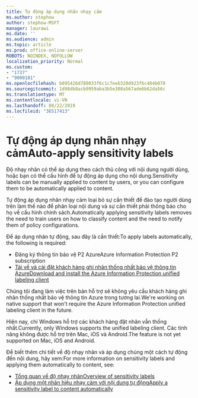 ```yaml
---
title: Tự động áp dụng nhãn nhạy cảm
ms.author: stephow
author: stephow-MSFT
manager: laurawi
ms.date: ''
ms.audience: admin
ms.topic: article
ms.prod: office-online-server
ROBOTS: NOINDEX, NOFOLLOW
localization_priority: Normal
ms.custom:
- "1737"
- "9000181"
ms.openlocfilehash: b095426d780033f6c1c7eeb320d923f6c484b078
ms.sourcegitcommit: 1d98db8acb9959aba3b5e308a567ade6b62da56c
ms.translationtype: MT
ms.contentlocale: vi-VN
ms.lasthandoff: 08/22/2019
ms.locfileid: "36517413"
---
```

# <a name="auto-apply-sensitivity-labels"></a><span data-ttu-id="67938-102">Tự động áp dụng nhãn nhạy cảm</span><span class="sxs-lookup"><span data-stu-id="67938-102">Auto-apply sensitivity labels</span></span>

<span data-ttu-id="67938-103">Độ nhạy nhãn có thể áp dụng theo cách thủ công với nội dung người dùng, hoặc bạn có thể cấu hình để tự động áp dụng cho nội dung.</span><span class="sxs-lookup"><span data-stu-id="67938-103">Sensitivity labels can be manually applied to content by users, or you can configure them to be automatically applied to content.</span></span>

<span data-ttu-id="67938-104">Tự động áp dụng nhãn nhạy cảm loại bỏ sự cần thiết để đào tạo người dùng trên làm thế nào để phân loại nội dung và sự cần thiết phải thông báo cho họ về cấu hình chính sách.</span><span class="sxs-lookup"><span data-stu-id="67938-104">Automatically applying sensitivity labels removes the need to train users on how to classify content and the need to notify them of policy configurations.</span></span>

<span data-ttu-id="67938-105">Để áp dụng nhãn tự động, sau đây là cần thiết:</span><span class="sxs-lookup"><span data-stu-id="67938-105">To apply labels automatically, the following is required:</span></span>

- <span data-ttu-id="67938-106">Đăng ký thông tin bảo vệ P2 Azure</span><span class="sxs-lookup"><span data-stu-id="67938-106">Azure Information Protection P2 subscription</span></span>
- [<span data-ttu-id="67938-107">Tải về và cài đặt khách hàng ghi nhãn thống nhất bảo vệ thông tin Azure</span><span class="sxs-lookup"><span data-stu-id="67938-107">Download and install the Azure Information Protection unified labeling client</span></span>](https://docs.microsoft.com/azure/information-protection/rms-client/install-unifiedlabelingclient-app)

<span data-ttu-id="67938-108">Chúng tôi đang làm việc trên bản hỗ trợ sẽ không yêu cầu khách hàng ghi nhãn thống nhất bảo vệ thông tin Azure trong tương lai.</span><span class="sxs-lookup"><span data-stu-id="67938-108">We're working on native support that won't require the Azure Information Protection unified labeling client in the future.</span></span>

<span data-ttu-id="67938-109">Hiện nay, chỉ Windows hỗ trợ các khách hàng đặt nhãn vẫn thống nhất.</span><span class="sxs-lookup"><span data-stu-id="67938-109">Currently, only Windows supports the unified labeling client.</span></span>  <span data-ttu-id="67938-110">Các tính năng không được hỗ trợ trên Mac, iOS và Android.</span><span class="sxs-lookup"><span data-stu-id="67938-110">The feature is not yet supported on Mac, iOS and Android.</span></span>

<span data-ttu-id="67938-111">Để biết thêm chi tiết về độ nhạy nhãn và áp dụng chúng một cách tự động đến nội dung, hãy xem:</span><span class="sxs-lookup"><span data-stu-id="67938-111">For more information on sensitivity labels and applying them automatically to content,  see:</span></span>

- [<span data-ttu-id="67938-112">Tổng quan về độ nhạy nhãn</span><span class="sxs-lookup"><span data-stu-id="67938-112">Overview of sensitivity labels</span></span>](https://docs.microsoft.com/office365/securitycompliance/sensitivity-labels)
- [<span data-ttu-id="67938-113">Áp dụng một nhãn hiệu nhạy cảm với nội dung tự động</span><span class="sxs-lookup"><span data-stu-id="67938-113">Apply a sensitivity label to content automatically</span></span>](https://docs.microsoft.com/office365/securitycompliance/apply_sensitivity_label_automatically)